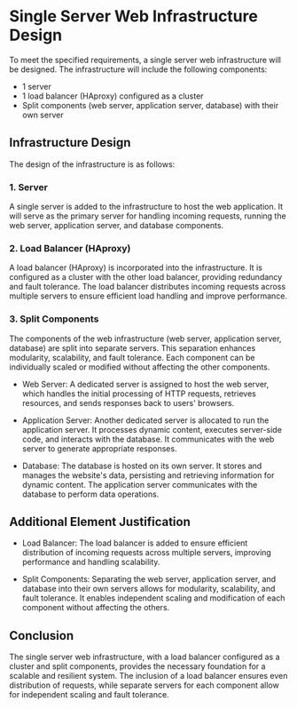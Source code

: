 # Single Server Web Infrastructure Design

To meet the specified requirements, a single server web infrastructure will be designed. The infrastructure will include the following components:

- 1 server
- 1 load balancer (HAproxy) configured as a cluster
- Split components (web server, application server, database) with their own server

## Infrastructure Design

The design of the infrastructure is as follows:

### 1. Server

A single server is added to the infrastructure to host the web application. It will serve as the primary server for handling incoming requests, running the web server, application server, and database components.

### 2. Load Balancer (HAproxy)

A load balancer (HAproxy) is incorporated into the infrastructure. It is configured as a cluster with the other load balancer, providing redundancy and fault tolerance. The load balancer distributes incoming requests across multiple servers to ensure efficient load handling and improve performance.

### 3. Split Components

The components of the web infrastructure (web server, application server, database) are split into separate servers. This separation enhances modularity, scalability, and fault tolerance. Each component can be individually scaled or modified without affecting the other components.

- Web Server: A dedicated server is assigned to host the web server, which handles the initial processing of HTTP requests, retrieves resources, and sends responses back to users' browsers.

- Application Server: Another dedicated server is allocated to run the application server. It processes dynamic content, executes server-side code, and interacts with the database. It communicates with the web server to generate appropriate responses.

- Database: The database is hosted on its own server. It stores and manages the website's data, persisting and retrieving information for dynamic content. The application server communicates with the database to perform data operations.

## Additional Element Justification

- Load Balancer: The load balancer is added to ensure efficient distribution of incoming requests across multiple servers, improving performance and handling scalability.

- Split Components: Separating the web server, application server, and database into their own servers allows for modularity, scalability, and fault tolerance. It enables independent scaling and modification of each component without affecting the others.

## Conclusion

The single server web infrastructure, with a load balancer configured as a cluster and split components, provides the necessary foundation for a scalable and resilient system. The inclusion of a load balancer ensures even distribution of requests, while separate servers for each component allow for independent scaling and fault tolerance.